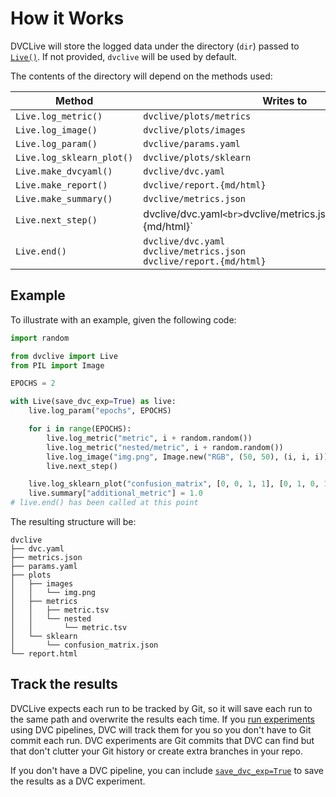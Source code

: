 # How it Works

DVCLive will store the logged data under the directory (`dir`) passed to
[`Live()`](/doc/dvclive/api-reference/live). If not provided, `dvclive` will be
used by default.

The contents of the directory will depend on the methods used:

| Method                    | Writes to                                                                  |
| ------------------------- | -------------------------------------------------------------------------- |
| `Live.log_metric()`       | `dvclive/plots/metrics`                                                    |
| `Live.log_image()`        | `dvclive/plots/images`                                                     |
| `Live.log_param()`        | `dvclive/params.yaml`                                                      |
| `Live.log_sklearn_plot()` | `dvclive/plots/sklearn`                                                    |
| `Live.make_dvcyaml()`     | `dvclive/dvc.yaml`                                                          |
| `Live.make_report()`      | `dvclive/report.{md/html}`                                                 |
| `Live.make_summary()`     | `dvclive/metrics.json`                                                     |
| `Live.next_step()`        | dvclive/dvc.yaml`<br>`dvclive/metrics.json`<br>`dvclive/report.{md/html}`  |
| `Live.end()`              | `dvclive/dvc.yaml`<br>`dvclive/metrics.json`<br>`dvclive/report.{md/html}` |

## Example

To illustrate with an example, given the following code:

```python
import random

from dvclive import Live
from PIL import Image

EPOCHS = 2

with Live(save_dvc_exp=True) as live:
    live.log_param("epochs", EPOCHS)

    for i in range(EPOCHS):
        live.log_metric("metric", i + random.random())
        live.log_metric("nested/metric", i + random.random())
        live.log_image("img.png", Image.new("RGB", (50, 50), (i, i, i)))
        live.next_step()

    live.log_sklearn_plot("confusion_matrix", [0, 0, 1, 1], [0, 1, 0, 1])
    live.summary["additional_metric"] = 1.0
# live.end() has been called at this point
```

The resulting structure will be:

```
dvclive
├── dvc.yaml
├── metrics.json
├── params.yaml
├── plots
│   ├── images
│   │   └── img.png
│   ├── metrics
│   │   ├── metric.tsv
│   │   └── nested
│   │       └── metric.tsv
│   └── sklearn
│       └── confusion_matrix.json
└── report.html
```

## Track the results

DVCLive expects each run to be tracked by Git, so it will save each run to the
same path and overwrite the results each time. If you
[run experiments](/doc/user-guide/experiment-management/running-experiments)
using DVC <abbr>pipelines</abbr>, DVC will track them for you so you don't have
to Git commit each run. <abbr>DVC experiments</abbr> are Git commits that DVC
can find but that don't clutter your Git history or create extra branches in
your repo.

If you don't have a DVC pipeline, you can include
[`save_dvc_exp=True`](/doc/dvclive/api-reference/live#parameters) to save the
results as a DVC experiment.
